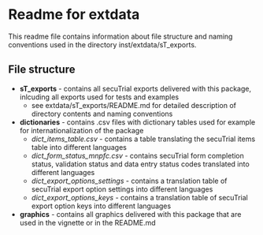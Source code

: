 # Readme for extdata

This readme file contains information about file structure and naming conventions used in the directory inst/extdata/sT_exports.

## File structure

- **sT_exports** - contains all secuTrial exports delivered with this package, inlcuding all exports used for tests and examples
  - see extdata/sT_exports/README.md for detailed description of directory contents and naming conventions
- **dictionaries** - contains .csv files with dictionary tables used for example for internationalization of the package
  - *dict_items_table.csv* - contains a table translating the secuTrial items table into different languages
  - *dict_form_status_mnpfc.csv* - contains secuTrial form completion status, validation status and data entry status codes translated into different languages
  - *dict_export_options_settings* - contains a translation table of secuTrial export option settings into different languages
  - *dict_export_options_keys* - contains a translation table of secuTrial export option keys into different languages
- **graphics** - contains all graphics delivered with this package that are used in the vignette or in the README.md
